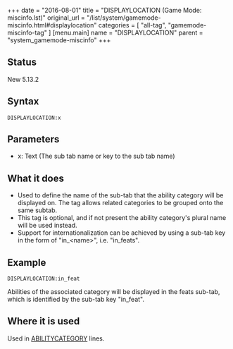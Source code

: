 +++
date = "2016-08-01"
title = "DISPLAYLOCATION (Game Mode: miscinfo.lst)"
original_url = "/list/system/gamemode-miscinfo.html#displaylocation"
categories = [ "all-tag", "gamemode-miscinfo-tag" ]
[menu.main]
    name = "DISPLAYLOCATION"
    parent = "system_gamemode-miscinfo"
+++

## Status

New 5.13.2

## Syntax

`DISPLAYLOCATION:x`

## Parameters

-   x: Text (The sub tab name or key to the sub
    tab name)



What it does
------------

-   Used to define the name of the sub-tab that the ability category
    will be displayed on. The tag allows related categories to be
    grouped onto the same subtab.
-   This tag is optional, and if not present the ability category's
    plural name will be used instead.
-   Support for internationalization can be achieved by using a sub-tab
    key in the form of "in\_&lt;name&gt;", i.e. "in\_feats".

Example
-------

`DISPLAYLOCATION:in_feat`

Abilities of the associated category will be displayed in the feats
sub-tab, which is identified by the sub-tab key "in\_feat".

Where it is used
----------------

Used in
[ABILITYCATEGORY](/list/system/gamemode-miscinfo/abilitycategory.html)
lines.

